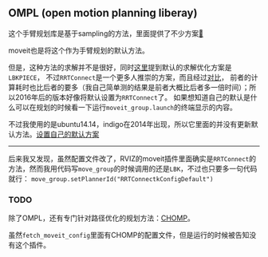 OMPL (open motion planning liberay)
----

这个手臂规划库是基于sampling的方法，里面提供了不少方案[:link:](https://ompl.kavrakilab.org/planners.html)

moveit也是将这个作为手臂规划的默认方法。

但是，这种方法的求解并不是很好，同时[这里](https://github.com/ros-planning/moveit/issues/197)提到默认的求解优化方案是`LBKPIECE`，
不过`RRTConnect`是一个更多人推崇的方案，而且经过[对比](https://github.com/ros-planning/moveit/issues/197#issuecomment-249539630)，
前者的计算耗时也比后者的要多（我自己简单测的结果是前者大概比后者多一倍时间）；所以2016年后的版本好像将默认设置为`RRTConnect`了。
如果想知道自己的默认是什么可以在规划的时候看一下运行`moveit_group.launch`的终端显示的内容。

不过我使用的是ubuntu14.14，indigo在2014年出现，所以它里面的并没有更新默认方法。[设置自己的默认方案](https://github.com/ros-planning/moveit_ros/pull/625#issuecomment-158246373)

----

后来我又发现，虽然配置文件改了，RVIZ的moveit插件里面确实是`RRTConnect`的方法，然而我用代码写`move_group`的时候调用的还是`LBK`，不过也只要多一句代码就行：
```move_group.setPlannerId("RRTConnectkConfigDefault")```


### TODO
除了OMPL，还有专门针对路径优化的规划方法：[CHOMP](https://ros-planning.github.io/moveit_tutorials/doc/chomp_planner/chomp_planner_tutorial.html)。

虽然`fetch_moveit_config`里面有CHOMP的配置文件，但是运行的时候被告知没有这个插件。

